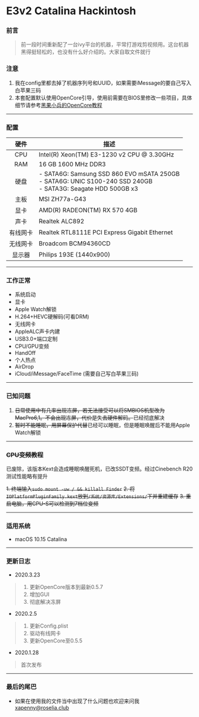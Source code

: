 

# E3v2 Catalina Hackintosh

### 前言

> 前一段时间重新配了一台ivy平台的机器，平常打游戏剪视频用。这台机器黑得挺轻松的，也没有什么好介绍的。大家自取文件就行

### 注意

1. 我在config里都去掉了机器序列号和UUID，如果需要iMessage的要自己写入白苹果三码
2. 本套配置默认使用OpenCore引导，使用前需要在BIOS里修改一些项目，具体细节请参考[黑果小兵的OpenCore教程](https://blog.daliansky.net/OpenCore-BootLoader.html)

---

### 配置

|   硬件   | 描述                                                         |
| :------: | ------------------------------------------------------------ |
|   CPU    | Intel(R) Xeon(TM) E3-1230 v2 CPU @ 3.30GHz                   |
|   RAM    | 16 GB 1600 MHz DDR3                                          |
|   硬盘   | - SATA6G: Samsung SSD 860 EVO mSATA 250GB <br/>- SATA6G: UNIC S100-240 SSD 240GB<br/>- SATA3G: Seagate HDD 500GB x3 |
|   主板   | MSI ZH77a-G43                                                |
|   显卡   | AMD(R) RADEON(TM) RX 570 4GB                                 |
|   声卡   | Realtek ALC892                                               |
| 有线网卡 | Realtek RTL8111E PCI Express Gigabit Ethernet                |
| 无线网卡 | Broadcom BCM94360CD                                          |
|  显示器  | Philips 193E (1440x900)                                      |

---

### 工作正常

- 系统启动
- 显卡
- Apple Watch解锁
- H.264+HEVC硬解码(可看DRM)
- 无线网卡
- AppleALC声卡内建
- USB3.0+端口定制
- CPU/GPU变频
- HandOff
- 个人热点
- AirDrop
- iCloud/iMessage/FaceTime (需要自己写白苹果三码)

---

### 已知问题

1. ~~日常使用中有几率出现冻屏，若无法接受可以将SMBIOS机型改为MacPro6,1。不会出现冻屏，代价是失去硬件解码。~~已经彻底解决
3. ~~暂时不能睡眠，用屏幕保护代替~~已经可以睡眠，但是睡眠唤醒后不能用Apple Watch解锁

---

### ~~CPU变频教程~~

已废除，该版本Kext会造成睡眠唤醒死机，已改SSDT变频。经过Cinebench R20测试性能略有提升

~~1. 终端输入`sudo mount -uw / && killall Finder`~~
~~2. 将`IOPlatformPluginFamily.kext`放到`/系统/资源库/Extensions/`下并重建缓存~~
~~3. 重启电脑，用CPU-S可以检测到7档位变频~~

---

### 适用系统

- macOS 10.15 Catalina

---

### 更新日志
- 2020.3.23
> 1. 更新OpenCore版本到最新0.5.7
> 2. 增加GUI
> 3. 彻底解决冻屏

- 2020.2.5

> 1. 更新Config.plist
> 2. 驱动有线网卡
> 3. 更新OpenCore至0.5.5


- 2020.1.28

> 首次发布

---

### 最后的尾巴

- 如果在使用我的文件当中出现了什么问题也欢迎来问我<xapenny@roselia.club>
